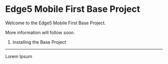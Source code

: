 Edge5 Mobile First Base Project
===============================

Welcome to the Edge5 Mobile First Base Project.

More information will follow soon.

1) Installing the Base Project
----------------------------------

Lorem Ipsum
